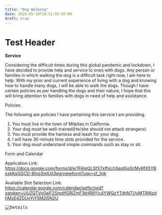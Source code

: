 ```yaml
---
title: "Dog Walking"
date: 2020-05-18T10:51:53-07:00
draft: true
---
```


# Test Header

**Service**

Considering the difficult times during this global pandemic and lockdown, I have decided to provide help and service to ones with dogs. Any person or families in which walking the dog is a difficult task right now, I am here to help. With my prior and current experience of living with a dog and knowing how to handle many dogs, I will be able to walk the dogs. Though I have certain policies as per handling the dogs and their nature, I hope that this will bring attention to families with dogs in need of help and assistance.


Policies

The following are policies I have pertaining this service I am providing.

1. You must live in the town of Milpitas in California.    
2. Your dog must be well-trained(He/she should not attack strangers).  
3. You must provide the harness and leash for your dog.  
4. I will have 30-minute time slots provided for the service.  
5. Your dog must understand simple commands such as stay or sit.   


Form and Calendar

Application Link: https://docs.google.com/forms/d/e/1FAIpQLSfX7xffxLh3qqlGo0cMyRfX5YBxxkKqGGCD-8Inq3mlUit3eg/viewform?usp=sf_link

Available Slot Selection Link: https://calendar.google.com/calendar/selfsched?sstoken=UUZQTVo0ajF2SmdjfGRlZmF1bHR8Yjc4YWQzYTdhNTUyMTRjNzdhMzE4ZDUyYjY5M2I5N2U

<kbd>![Details](/images/casper.png)</kbd>

